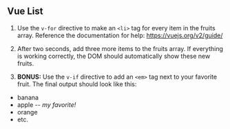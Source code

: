 ## Vue List

1. Use the `v-for` directive to make an `<li>` tag for every item in the fruits array. Reference the documentation for help: <https://vuejs.org/v2/guide/>

2. After two seconds, add three more items to the fruits array. If everything is working correctly, the DOM should automatically show these new fruits.

3. **BONUS:** Use the `v-if` directive to add an `<em>` tag next to your favorite fruit. The final output should look like this:

  * banana
  * apple _-- my favorite!_
  * orange
  * etc.
